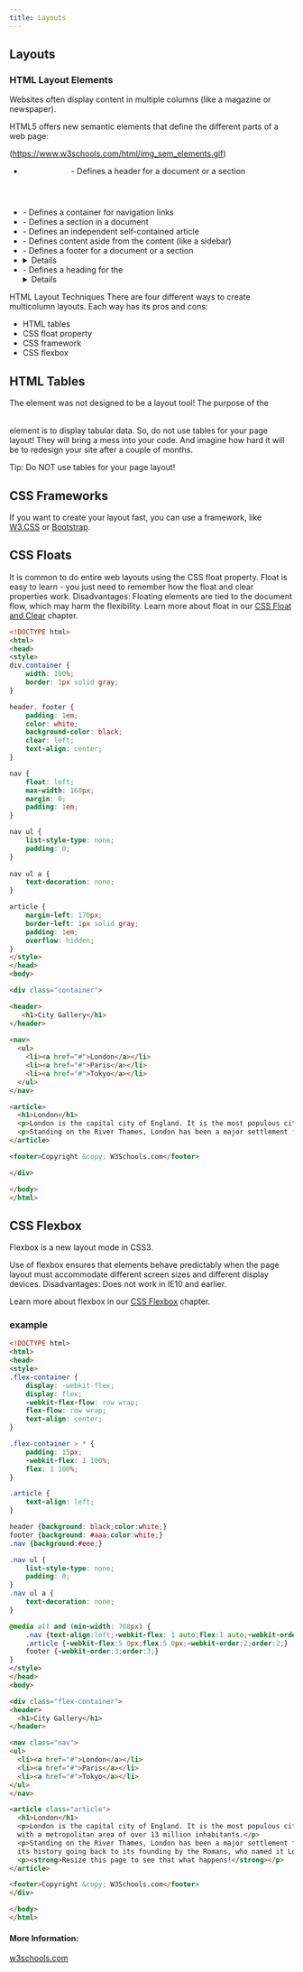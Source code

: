```yaml
---
title: Layouts
---
```

## Layouts

### HTML Layout Elements

Websites often display content in multiple columns (like a magazine or newspaper).

HTML5 offers new semantic elements that define the different parts of a web page:

(https://www.w3schools.com/html/img_sem_elements.gif) 

* <header> - Defines a header for a document or a section
* <nav> - Defines a container for navigation links
* <section> - Defines a section in a document
* <article> - Defines an independent self-contained article
* <aside> - Defines content aside from the content (like a sidebar)
* <footer> - Defines a footer for a document or a section
* <details> - Defines additional details
* <summary> - Defines a heading for the <details> element
  
HTML Layout Techniques
There are four different ways to create multicolumn layouts. Each way has its pros and cons:

* HTML tables
* CSS float property
* CSS framework
* CSS flexbox

## HTML Tables

The <table> element was not designed to be a layout tool! The purpose of the <table> element is to display tabular data. So, do not use tables for your page layout! They will bring a mess into your code. And imagine how hard it will be to redesign your site after a couple of months.

Tip: Do NOT use tables for your page layout!

## CSS Frameworks

If you want to create your layout fast, you can use a framework, like <a href="https://www.w3schools.com/w3css/default.asp">W3.CSS</a> or <a href="https://www.w3schools.com/bootstrap/default.asp">Bootstrap</a>.

## CSS Floats

It is common to do entire web layouts using the CSS float property. Float is easy to learn - you just need to remember how the float and clear properties work. Disadvantages: Floating elements are tied to the document flow, which may harm the flexibility. Learn more about float in our <a href="https://www.w3schools.com/css/css_float.asp">CSS 
Float and Clear</a> chapter.

``` html
<!DOCTYPE html>
<html>
<head>
<style>
div.container {
    width: 100%;
    border: 1px solid gray;
}

header, footer {
    padding: 1em;
    color: white;
    background-color: black;
    clear: left;
    text-align: center;
}

nav {
    float: left;
    max-width: 160px;
    margin: 0;
    padding: 1em;
}

nav ul {
    list-style-type: none;
    padding: 0;
}
   
nav ul a {
    text-decoration: none;
}

article {
    margin-left: 170px;
    border-left: 1px solid gray;
    padding: 1em;
    overflow: hidden;
}
</style>
</head>
<body>

<div class="container">

<header>
   <h1>City Gallery</h1>
</header>
  
<nav>
  <ul>
    <li><a href="#">London</a></li>
    <li><a href="#">Paris</a></li>
    <li><a href="#">Tokyo</a></li>
  </ul>
</nav>

<article>
  <h1>London</h1>
  <p>London is the capital city of England. It is the most populous city in the  United Kingdom, with a metropolitan area of over 13 million inhabitants.</p>
  <p>Standing on the River Thames, London has been a major settlement for two millennia, its history going back to its founding by the Romans, who named it Londinium.</p>
</article>

<footer>Copyright &copy; W3Schools.com</footer>

</div>

</body>
</html>
```

## CSS Flexbox

Flexbox is a new layout mode in CSS3.

Use of flexbox ensures that elements behave predictably when the page layout must accommodate different screen sizes and different display devices. Disadvantages: Does not work in IE10 and earlier.

Learn more about flexbox in our <a href="https://www.w3schools.com/css/css3_flexbox.asp">CSS Flexbox</a> chapter.

### example
``` html
<!DOCTYPE html>
<html>
<head>
<style> 
.flex-container {
    display: -webkit-flex;
    display: flex;  
    -webkit-flex-flow: row wrap;
    flex-flow: row wrap;
    text-align: center;
}

.flex-container > * {
    padding: 15px;
    -webkit-flex: 1 100%;
    flex: 1 100%;
}

.article {
    text-align: left;
}

header {background: black;color:white;}
footer {background: #aaa;color:white;}
.nav {background:#eee;}

.nav ul {
    list-style-type: none;
    padding: 0;
}
.nav ul a {
    text-decoration: none;
}

@media all and (min-width: 768px) {
    .nav {text-align:left;-webkit-flex: 1 auto;flex:1 auto;-webkit-order:1;order:1;}
    .article {-webkit-flex:5 0px;flex:5 0px;-webkit-order:2;order:2;}
    footer {-webkit-order:3;order:3;}
}
</style>
</head>
<body>

<div class="flex-container">
<header>
  <h1>City Gallery</h1>
</header>

<nav class="nav">
<ul>
  <li><a href="#">London</a></li>
  <li><a href="#">Paris</a></li>
  <li><a href="#">Tokyo</a></li>
</ul>
</nav>

<article class="article">
  <h1>London</h1>
  <p>London is the capital city of England. It is the most populous city in the United Kingdom,
  with a metropolitan area of over 13 million inhabitants.</p>
  <p>Standing on the River Thames, London has been a major settlement for two millennia,
  its history going back to its founding by the Romans, who named it Londinium.</p>
  <p><strong>Resize this page to see that what happens!</strong></p>
</article>

<footer>Copyright &copy; W3Schools.com</footer>
</div>

</body>
</html>
```


#### More Information:
<a href="https://www.w3schools.com/html/html_layout.asp">w3schools.com</a>


